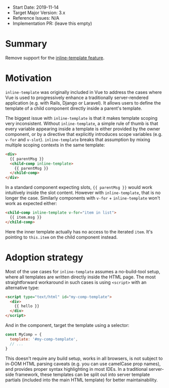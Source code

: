 - Start Date: 2019-11-14
- Target Major Version: 3.x
- Reference Issues: N/A
- Implementation PR: (leave this empty)

# Summary

Remove support for the [inline-template feature](https://vuejs.org/v2/guide/components-edge-cases.html#Inline-Templates).

# Motivation

`inline-template` was originally included in Vue to address the cases where Vue is used to progressively enhance a traditionally server-rendered application (e.g. with Rails, Django or Laravel). It allows users to define the template of a child component directly inside a parent's template.

The biggest issue with `inline-template` is that it makes template scoping very inconsistent. Without `inline-template`, a simple rule of thumb is that every variable appearing inside a template is either provided by the owner component, or by a directive that explicitly introduces scope variables (e.g. `v-for` and `v-slot`). `inline-template` breaks that assumption by mixing multiple scoping contexts in the same template:

``` html
<div>
  {{ parentMsg }}
  <child-comp inline-template>
    {{ parentMsg }}
  </child-comp>
</div>
```

In a standard component expecting slots, `{{ parentMsg }}` would work intuitively inside the slot content. However with `inline-template`, that is no longer the case. Similarly components with `v-for` + `inline-template` won't work as expected either:

``` html
<child-comp inline-template v-for="item in list">
  {{ item.msg }}
</child-comp>
```

Here the inner template actually has no access to the iterated `item`. It's pointing to `this.item` on the child component instead.

# Adoption strategy

Most of the use cases for `inline-template` assumes a no-build-tool setup, where all templates are written directly inside the HTML page. The most straightforward workaround in such cases is using `<script>` with an alternative type:

``` html
<script type="text/html" id="my-comp-template">
  <div>
    {{ hello }}
  </div>
</script>
```

And in the component, target the template using a selector:

``` js
const MyComp = {
  template: '#my-comp-template',
  // ...
}
```

This doesn't require any build setup, works in all browsers, is not subject to in-DOM HTML parsing caveats (e.g. you can use camelCase prop names), and provides proper syntax highlighting in most IDEs. In a traditional server-side framework, these templates can be split out into server template partials (included into the main HTML template) for better maintainability.
